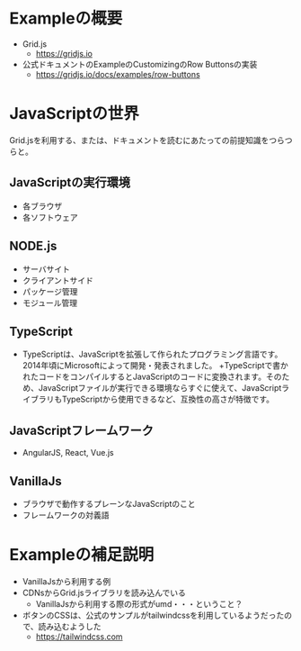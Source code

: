 # Exampleの概要
+ Grid.js
  + https://gridjs.io
+ 公式ドキュメントのExampleのCustomizingのRow Buttonsの実装
  + https://gridjs.io/docs/examples/row-buttons

# JavaScriptの世界
Grid.jsを利用する、または、ドキュメントを読むにあたっての前提知識をつらつらと。

## JavaScriptの実行環境
+ 各ブラウザ
+ 各ソフトウェア

## NODE.js
+ サーバサイト
+ クライアントサイド
+ パッケージ管理
+ モジュール管理

## TypeScript
+ TypeScriptは、JavaScriptを拡張して作られたプログラミング言語です。2014年頃にMicrosoftによって開発・発表されました。
+TypeScriptで書かれたコードをコンパイルするとJavaScriptのコードに変換されます。そのため、JavaScriptファイルが実行できる環境ならすぐに使えて、JavaScriptライブラリもTypeScriptから使用できるなど、互換性の高さが特徴です。

## JavaScriptフレームワーク
+ AngularJS, React, Vue.js

## VanillaJs
+ ブラウザで動作するプレーンなJavaScriptのこと
+ フレームワークの対義語

# Exampleの補足説明
+ VanillaJsから利用する例
+ CDNsからGrid.jsライブラリを読み込んでいる
  + VanillaJsから利用する際の形式がumd・・・ということ？
+ ボタンのCSSは、公式のサンプルがtailwindcssを利用しているようだったので、読み込むようした
  + https://tailwindcss.com

